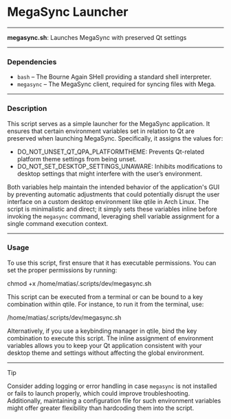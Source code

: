 # MegaSync Launcher

---

**megasync.sh**: Launches MegaSync with preserved Qt settings

---

### Dependencies

- `bash` – The Bourne Again SHell providing a standard shell interpreter.
- `megasync` – The MegaSync client, required for syncing files with Mega.

---

### Description

This script serves as a simple launcher for the MegaSync application. It ensures that certain environment variables set in relation to Qt are preserved when launching MegaSync. Specifically, it assigns the values for:

- DO_NOT_UNSET_QT_QPA_PLATFORMTHEME: Prevents Qt-related platform theme settings from being unset.
- DO_NOT_SET_DESKTOP_SETTINGS_UNAWARE: Inhibits modifications to desktop settings that might interfere with the user’s environment.

Both variables help maintain the intended behavior of the application's GUI by preventing automatic adjustments that could potentially disrupt the user interface on a custom desktop environment like qtile in Arch Linux. The script is minimalistic and direct; it simply sets these variables inline before invoking the `megasync` command, leveraging shell variable assignment for a single command execution context.

---

### Usage

To use this script, first ensure that it has executable permissions. You can set the proper permissions by running:

chmod +x /home/matias/.scripts/dev/megasync.sh

This script can be executed from a terminal or can be bound to a key combination within qtile. For instance, to run it from the terminal, use:

/home/matias/.scripts/dev/megasync.sh

Alternatively, if you use a keybinding manager in qtile, bind the key combination to execute this script. The inline assignment of environment variables allows you to keep your Qt application consistent with your desktop theme and settings without affecting the global environment.

---

> [!TIP]
> Consider adding logging or error handling in case `megasync` is not installed or fails to launch properly, which could improve troubleshooting. Additionally, maintaining a configuration file for such environment variables might offer greater flexibility than hardcoding them into the script.
